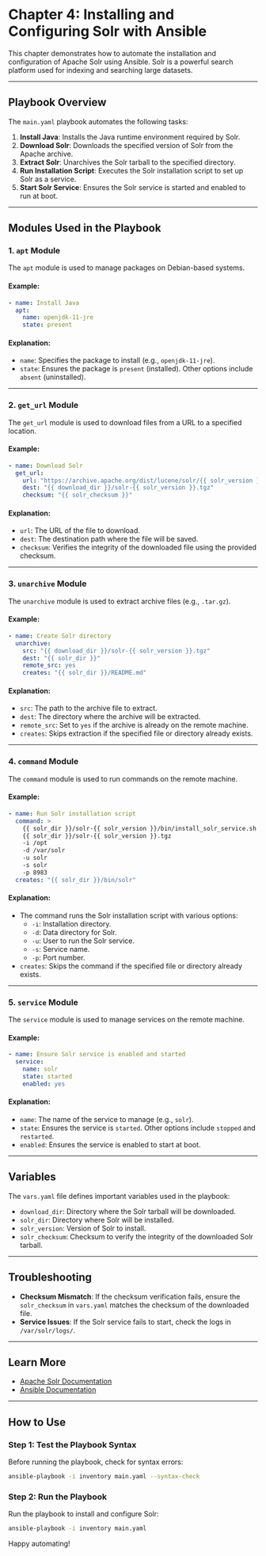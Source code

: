 # Chapter 4: Installing and Configuring Solr with Ansible

This chapter demonstrates how to automate the installation and configuration of Apache Solr using Ansible. Solr is a powerful search platform used for indexing and searching large datasets.

---

## Playbook Overview

The `main.yaml` playbook automates the following tasks:

1. **Install Java**: Installs the Java runtime environment required by Solr.
2. **Download Solr**: Downloads the specified version of Solr from the Apache archive.
3. **Extract Solr**: Unarchives the Solr tarball to the specified directory.
4. **Run Installation Script**: Executes the Solr installation script to set up Solr as a service.
5. **Start Solr Service**: Ensures the Solr service is started and enabled to run at boot.

---

## Modules Used in the Playbook

### 1. `apt` Module
The `apt` module is used to manage packages on Debian-based systems.

#### Example:
```yaml
- name: Install Java
  apt:
    name: openjdk-11-jre
    state: present
```

#### Explanation:
- `name`: Specifies the package to install (e.g., `openjdk-11-jre`).
- `state`: Ensures the package is `present` (installed). Other options include `absent` (uninstalled).

---

### 2. `get_url` Module
The `get_url` module is used to download files from a URL to a specified location.

#### Example:
```yaml
- name: Download Solr
  get_url:
    url: "https://archive.apache.org/dist/lucene/solr/{{ solr_version }}/solr-{{ solr_version }}.tgz"
    dest: "{{ download_dir }}/solr-{{ solr_version }}.tgz"
    checksum: "{{ solr_checksum }}"
```

#### Explanation:
- `url`: The URL of the file to download.
- `dest`: The destination path where the file will be saved.
- `checksum`: Verifies the integrity of the downloaded file using the provided checksum.

---

### 3. `unarchive` Module
The `unarchive` module is used to extract archive files (e.g., `.tar.gz`).

#### Example:
```yaml
- name: Create Solr directory
  unarchive:
    src: "{{ download_dir }}/solr-{{ solr_version }}.tgz"
    dest: "{{ solr_dir }}"
    remote_src: yes
    creates: "{{ solr_dir }}/README.md"
```

#### Explanation:
- `src`: The path to the archive file to extract.
- `dest`: The directory where the archive will be extracted.
- `remote_src`: Set to `yes` if the archive is already on the remote machine.
- `creates`: Skips extraction if the specified file or directory already exists.

---

### 4. `command` Module
The `command` module is used to run commands on the remote machine.

#### Example:
```yaml
- name: Run Solr installation script
  command: >
    {{ solr_dir }}/solr-{{ solr_version }}/bin/install_solr_service.sh
    {{ solr_dir }}/solr-{{ solr_version }}.tgz
    -i /opt
    -d /var/solr
    -u solr
    -s solr
    -p 8983
  creates: "{{ solr_dir }}/bin/solr"
```

#### Explanation:
- The command runs the Solr installation script with various options:
  - `-i`: Installation directory.
  - `-d`: Data directory for Solr.
  - `-u`: User to run the Solr service.
  - `-s`: Service name.
  - `-p`: Port number.
- `creates`: Skips the command if the specified file or directory already exists.

---

### 5. `service` Module
The `service` module is used to manage services on the remote machine.

#### Example:
```yaml
- name: Ensure Solr service is enabled and started
  service:
    name: solr
    state: started
    enabled: yes
```

#### Explanation:
- `name`: The name of the service to manage (e.g., `solr`).
- `state`: Ensures the service is `started`. Other options include `stopped` and `restarted`.
- `enabled`: Ensures the service is enabled to start at boot.

---

## Variables

The `vars.yaml` file defines important variables used in the playbook:

- `download_dir`: Directory where the Solr tarball will be downloaded.
- `solr_dir`: Directory where Solr will be installed.
- `solr_version`: Version of Solr to install.
- `solr_checksum`: Checksum to verify the integrity of the downloaded Solr tarball.

---

## Troubleshooting

- **Checksum Mismatch**: If the checksum verification fails, ensure the `solr_checksum` in `vars.yaml` matches the checksum of the downloaded file.
- **Service Issues**: If the Solr service fails to start, check the logs in `/var/solr/logs/`.

---

## Learn More

- [Apache Solr Documentation](https://solr.apache.org/)
- [Ansible Documentation](https://docs.ansible.com/)

---

## How to Use

### Step 1: Test the Playbook Syntax
Before running the playbook, check for syntax errors:
```bash
ansible-playbook -i inventory main.yaml --syntax-check
```

### Step 2: Run the Playbook
Run the playbook to install and configure Solr:
```bash
ansible-playbook -i inventory main.yaml
```


Happy automating!